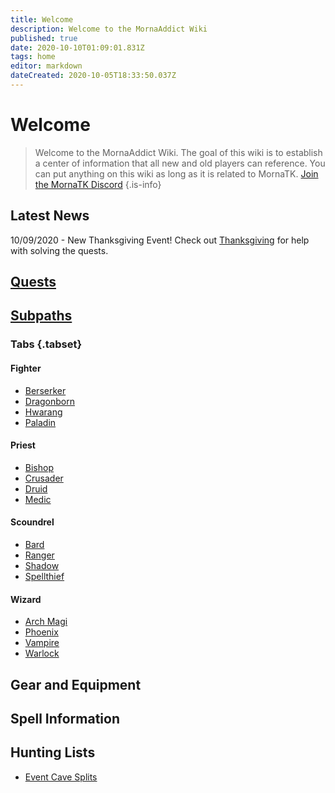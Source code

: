 ```yaml
---
title: Welcome
description: Welcome to the MornaAddict Wiki
published: true
date: 2020-10-10T01:09:01.831Z
tags: home
editor: markdown
dateCreated: 2020-10-05T18:33:50.037Z
---
```


# Welcome
> Welcome to the MornaAddict Wiki. The goal of this wiki is to establish a center of information that all new and old players can reference. You can put anything on this wiki as long as it is related to MornaTK. [Join the MornaTK Discord](https://discord.gg/2Usd7xU)
{.is-info}

## Latest News
  10/09/2020 - New Thanksgiving Event! Check out [Thanksgiving](/en/Guides/Thanksgiving) for help with solving the quests.
## [Quests](/en/Quests)

## [Subpaths](/en/Subpaths)

### Tabs {.tabset}
#### Fighter

- [Berserker](/en/Subpaths/Fighter/Berserker)
- [Dragonborn](/en/Subpaths/Fighter/Dragonborn)
- [Hwarang](/en/Subpaths/Fighter/Hwarang)
- [Paladin](/en/Subpaths/Fighter/Paladin)


#### Priest
- [Bishop](/en/Subpaths/Priest/Bishop)
- [Crusader](/en/Subpaths/Priest/Crusader)
- [Druid](/en/Subpaths/Priest/Druid)
- [Medic](/en/Subpaths/Priest/Medic)

#### Scoundrel
- [Bard](/en/Subpaths/Scoundrel/Bard)
- [Ranger](/en/Subpaths/Scoundrel/Ranger)
- [Shadow](/en/Subpaths/Scoundrel/Shadow)
- [Spellthief](/en/Subpaths/Scoundrel/Spellthief)

#### Wizard
- [Arch Magi](/en/Subpaths/Wizard/ArchMagi)
- [Phoenix](/en/Subpaths/Wizard/Phoenix)
- [Vampire](/en/Subpaths/Wizard/Vampire)
- [Warlock](/en/Subpaths/Wizard/Warlock)

## Gear and Equipment

## Spell Information

## Hunting Lists
- [Event Cave Splits](/en/Hunting/CaveSplits)
